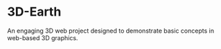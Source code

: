 # 3D-Earth
 An engaging 3D web project designed to demonstrate basic concepts in web-based 3D graphics.
